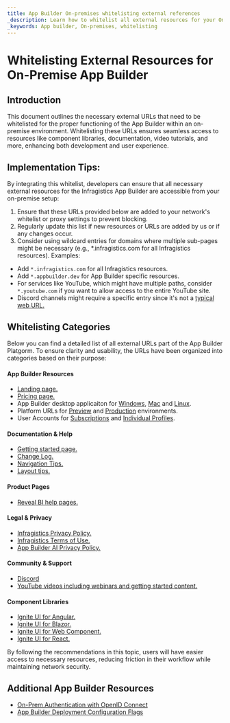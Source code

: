 ```yaml
---
title: App Builder On-premises whitelisting external references
_description: Learn how to whitelist all external resources for your On-premise instance
_keywords: App builder, On-premises, whitelisting
---
```


# Whitelisting External Resources for On-Premise App Builder

## Introduction 
This document outlines the necessary external URLs that need to be whitelisted for the proper functioning of the App Builder within an on-premise environment. Whitelisting these URLs ensures seamless access to resources like component libraries, documentation, video tutorials, and more, enhancing both development and user experience.

## Implementation Tips:
By integrating this whitelist, developers can ensure that all necessary external resources for the Infragistics App Builder are accessible from your on-premise setup:

1. Ensure that these URLs provided below are added to your network's whitelist or proxy settings to prevent blocking.
2. Regularly update this list if new resources or URLs are added by us or if any changes occur.
3. Consider using wildcard entries for domains where multiple sub-pages might be necessary (e.g., *.infragistics.com for all Infragistics resources). Examples:
- Add `*.infragistics.com` for all Infragistics resources.
- Add `*.appbuilder.dev` for App Builder specific resources.
- For services like YouTube, which might have multiple paths, consider `*.youtube.com` if you want to allow access to the entire YouTube site.
- Discord channels might require a specific entry since it's not a [typical web URL.](https://discord.com/channels/836634487483269200/836635360594755665)

## Whitelisting Categories
Below you can find a detailed list of all external URLs part of the App Builder Platgorm. To ensure clarity and usability, the URLs have been organized into categories based on their purpose:

#### App Builder Resources
- [Landing page.](https://www.infragistics.com/products/appbuilder)
- [Pricing page.](https://www.appbuilder.dev/pricing)
- App Builder desktop applicaiton for [Windows](https://www.infragistics.com/products/appbuilder/download), [Mac](https://www.infragistics.com/products/appbuilder/download/mac) and [Linux](https://www.infragistics.com/products/appbuilder/download/linux).
- Platform URLs for [Preview](https://preview.appbuilder.dev/) and [Production](https://my.appbuilder.dev/) environments. 
- User Accounts for [Subscriptions](https://account.appbuilder.dev/subscriptions) and [Individual Profiles](https://account.appbuilder.dev/private-profile). 

#### Documentation & Help
- [Getting started page.](https://www.infragistics.com/products/appbuilder/help/getting-started)
- [Change Log.](https://www.infragistics.com/products/appbuilder/help/change-log)
- [Navigation Tips.](https://www.infragistics.com/products/appbuilder/help/single-page-apps-and-navigation)
- [Layout tips.](https://www.infragistics.com/products/appbuilder/help/flex-layouts/flex-layouts)
#### Product Pages
- [Reveal BI help pages.](https://help.revealbi.io/web/getting-started-angular/)
#### Legal & Privacy
- [Infragistics Privacy Policy.](https://www.infragistics.com/legal/privacy)
- [Infragistics Terms of Use.](https://www.infragistics.com/legal/terms-of-use)
- [App Builder AI Privacy Policy.](https://www.appbuilder.dev/ai-privacy-policy)

#### Community & Support
- [Discord](https://discord.com/channels/836634487483269200/836635360594755665)
- [YouTube videos including webinars and getting started content.](https://www.youtube.com/@AppBuilder_Dev)
#### Component Libraries
- [Ignite UI for Angular.](https://www.infragistics.com/products/ignite-ui-angular/angular)
- [Ignite UI for Blazor.](https://www.infragistics.com/products/ignite-ui-blazor/blazor)
- [Ignite UI for Web Component.](https://www.infragistics.com/products/ignite-ui-web-components/web-components)
- [Ignite UI for React.](https://www.infragistics.com/products/ignite-ui-react/react)


By following the recommendations in this topic, users will have easier access to necessary resources, reducing friction in their workflow while maintaining network security.

## Additional App Builder Resources
<div class="divider--half"></div>

* [On-Prem Authentication with OpenID Connect](auth-with-openid-connect-o-auth.md)
* [App Builder Deployment Configuration Flags](configuration-flags.md)
